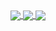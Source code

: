 



<a href="https://github.com/anuraghazra/github-readme-stats">
  <img align="center" src="https://github-readme-stats.vercel.app/api?username=JohyC&show_icons=true&include_all_commits=true&theme=radical" />
</a>

<a href="https://github.com/JohyC/miao">
  <img align="center" src="https://github-readme-stats.vercel.app/api/top-langs?username=JohyC&layout=compact&theme=radical" />
</a>

<a href="https://github.com/JohyC/miao">
  <img align="center" src="https://github-readme-stats.vercel.app/api/pin/?username=JohyC&repo=miao&theme=radical" />
</a> 















